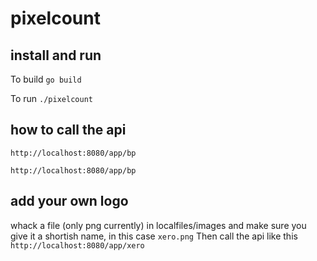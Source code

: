 # pixelcount

## install and run

To build `go build`

To run `./pixelcount`

## how to call the api

`http://localhost:8080/app/bp`

`http://localhost:8080/app/bp`

## add your own logo

whack a file (only png currently) in localfiles/images and make sure you give it a shortish name, in this case `xero.png` Then call the api like this `http://localhost:8080/app/xero`
